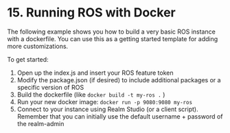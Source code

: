 # 15. Running ROS with Docker

The following example shows you how to build a very basic ROS instance with a dockerfile.  You can use this as a getting started template for adding more customizations.   

To get started: 
1) Open up the index.js and insert your ROS feature token 
2) Modify the package.json (if desired) to include additional packages or a specific version of ROS
3) Build the dockerfile (like `docker build -t my-ros .` )
4) Run your new docker image: `docker run -p 9080:9080 my-ros`
5) Connect to your instance using Realm Studio (or a client script).  Remember that you can initially use the default username + password of the realm-admin 

